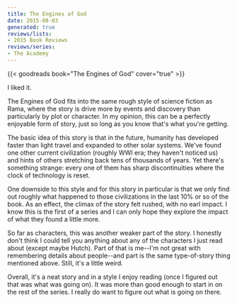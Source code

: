 ```yaml
---
title: The Engines of God
date: 2015-08-03
generated: true
reviews/lists:
- 2015 Book Reviews
reviews/series:
- The Academy
---
```

{{< goodreads book="The Engines of God" cover="true" >}}

I liked it.  

The Engines of God fits into the same rough style of science fiction as Rama, where the story is drive more by events and discovery than particularly by plot or character. In my opinion, this can be a perfectly enjoyable form of story, just so long as you know that's what you're getting.  

<!--more-->

The basic idea of this story is that in the future, humanity has developed faster than light travel and expanded to other solar systems. We've found one other current civilization (roughly WWI era; they haven't noticed us) and hints of others stretching back tens of thousands of years. Yet there's something strange: every one of them has sharp discontinuities where the clock of technology is reset.  

One downside to this style and for this story in particular is that we only find out roughly what happened to those civilizations in the last 10% or so of the book. As an effect, the climax of the story felt rushed, with no earl impact. I know this is the first of a series and I can only hope they explore the impact of what they found a little more.  

So far as characters, this was another weaker part of the story. I honestly don't think I could tell you anything about any of the characters I just read about (except maybe Hutch). Part of that is me--I'm not great with remembering details about people--and part is the same type-of-story thing mentioned above. Still, it's a little weird.  

Overall, it's a neat story and in a style I enjoy reading (once I figured out that was what was going on). It was more than good enough to start in on the rest of the series. I really do want to figure out what is going on there.


